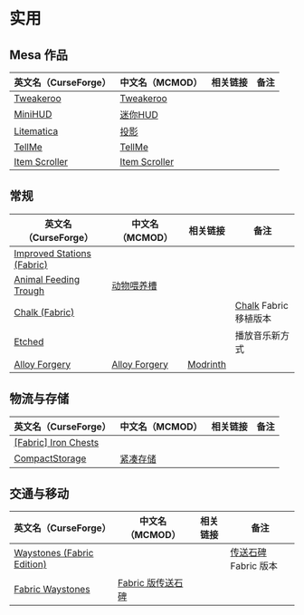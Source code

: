 # 实用

## Mesa 作品

| 英文名（CurseForge）                                                        | 中文名（MCMOD）                                       | 相关链接 | 备注 |
| --------------------------------------------------------------------------- | ----------------------------------------------------- | -------- | ---- |
| [Tweakeroo](https://www.curseforge.com/minecraft/mc-mods/tweakeroo)         | [Tweakeroo](https://www.mcmod.cn/class/2230.html)     |          |      |
| [MiniHUD](https://www.curseforge.com/minecraft/mc-mods/minihud)             | [迷你HUD](https://www.mcmod.cn/class/2311.html)       |          |      |
| [Litematica](https://www.curseforge.com/minecraft/mc-mods/litematica)       | [投影](https://www.mcmod.cn/class/2261.html)          |          |      |
| [TellMe](https://www.curseforge.com/minecraft/mc-mods/tellme)               | [TellMe](https://www.mcmod.cn/class/2982.html)        |          |      |
| [Item Scroller](https://www.curseforge.com/minecraft/mc-mods/item-scroller) | [Item Scroller](https://www.mcmod.cn/class/1529.html) |          |      |

## 常规

| 英文名（CurseForge）                                                                         | 中文名（MCMOD）                                       | 相关链接                                               | 备注                                                                        |
| -------------------------------------------------------------------------------------------- | ----------------------------------------------------- | ------------------------------------------------------ | --------------------------------------------------------------------------- |
| [Improved Stations (Fabric)](https://www.curseforge.com/minecraft/mc-mods/improved-stations) |                                                       |                                                        |                                                                             |
| [Animal Feeding Trough](https://www.curseforge.com/minecraft/mc-mods/animal-feeding-trough)  | [动物喂养槽](https://www.mcmod.cn/class/3608.html)    |                                                        |                                                                             |
| [Chalk (Fabric)](https://www.curseforge.com/minecraft/mc-mods/chalk-fabric)                  |                                                       |                                                        | [Chalk](https://www.curseforge.com/minecraft/mc-mods/chalk) Fabric 移植版本 |
| [Etched](https://www.curseforge.com/minecraft/mc-mods/etched)                                |                                                       |                                                        | 播放音乐新方式                                                              |
| [Alloy Forgery](https://www.curseforge.com/minecraft/mc-mods/alloy-forgery)                  | [Alloy Forgery](https://www.mcmod.cn/class/4958.html) | [Modrinth](https://www.modrinth.com/mod/alloy-forgery) |                                                                             |

## 物流与存储

| 英文名（CurseForge）                                                                    | 中文名（MCMOD）                                  | 相关链接 | 备注 |
| --------------------------------------------------------------------------------------- | ------------------------------------------------ | -------- | ---- |
| [[Fabric] Iron Chests](https://www.curseforge.com/minecraft/mc-mods/iron-chests-fabric) |                                                  |          |      |
| [CompactStorage](https://www.curseforge.com/minecraft/mc-mods/compactstorage)           | [紧凑存储](https://www.mcmod.cn/class/2977.html) |          |      |

## 交通与移动

| 英文名（CurseForge）                                                                        | 中文名（MCMOD）                                           | 相关链接 | 备注                                                         |
| ------------------------------------------------------------------------------------------- | --------------------------------------------------------- | -------- | ------------------------------------------------------------ |
| [Waystones (Fabric Edition)](https://www.curseforge.com/minecraft/mc-mods/waystones-fabric) |                                                           |          | [传送石碑](https://www.mcmod.cn/class/1339.html) Fabric 版本 |
| [Fabric Waystones](https://www.curseforge.com/minecraft/mc-mods/fabric-waystones)           | [Fabric 版传送石碑](https://www.mcmod.cn/class/4333.html) |          |                                                              |
